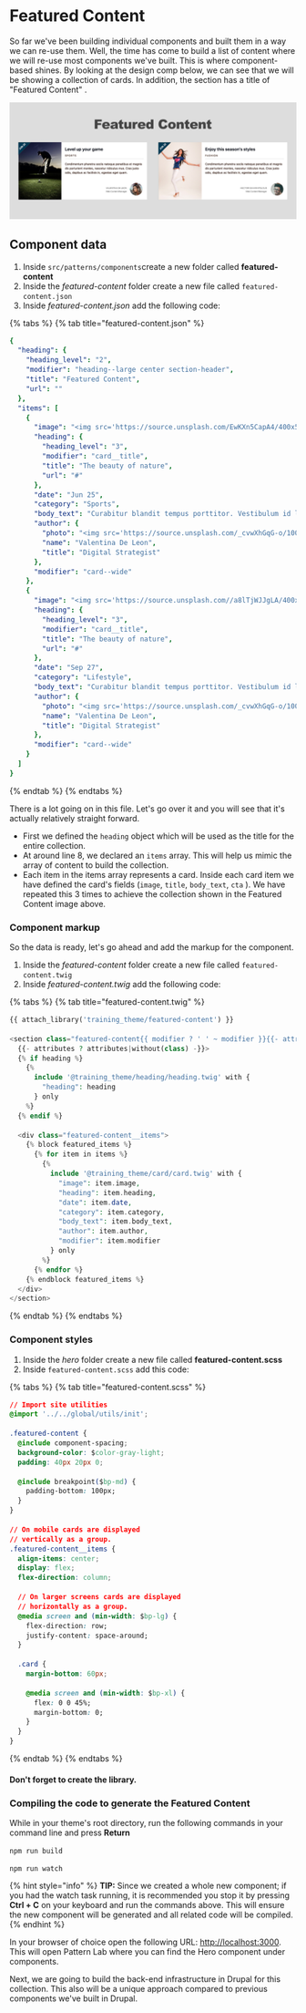# Featured Content

So far we've been building individual components and built them in a way we can re-use them. Well, the time has come to build a list of content where we will re-use most components we've built. This is where component-based shines. By looking at the design comp below, we can see that we will be showing a collection of cards. In addition, the section has a title of "Featured Content" .

![Featured Content List](../.gitbook/assets/featured-content.jpg)

## Component data

1. Inside `src/patterns/components`create a new folder called **featured-content**
2. Inside the _featured-content_ folder create a new file called `featured-content.json`
3. Inside _featured-content.json_ add the following code:

{% tabs %}
{% tab title="featured-content.json" %}
```yaml
{
  "heading": {
    "heading_level": "2",
    "modifier": "heading--large center section-header",
    "title": "Featured Content",
    "url": ""
  },
  "items": [
    {
      "image": "<img src='https://source.unsplash.com/EwKXn5CapA4/400x520' alt='alt text here' />",
      "heading": {
        "heading_level": "3",
        "modifier": "card__title",
        "title": "The beauty of nature",
        "url": "#"
      },
      "date": "Jun 25",
      "category": "Sports",
      "body_text": "Curabitur blandit tempus porttitor. Vestibulum id ligula porta felis euismod semper. Vivamus sgittis lacus vel augue laoreet.",
      "author": {
        "photo": "<img src='https://source.unsplash.com/_cvwXhGqG-o/100x100' alt='Author's headshot' />",
        "name": "Valentina De Leon",
        "title": "Digital Strategist"
      },
      "modifier": "card--wide"
    },
    {
      "image": "<img src='https://source.unsplash.com//a8lTjWJJgLA/400x520' alt='Tech gadgets' />",
      "heading": {
        "heading_level": "3",
        "modifier": "card__title",
        "title": "The beauty of nature",
        "url": "#"
      },
      "date": "Sep 27",
      "category": "Lifestyle",
      "body_text": "Curabitur blandit tempus porttitor. Vestibulum id ligula porta felis euismod semper. Vivamus sgittis lacus vel augue laoreet.",
      "author": {
        "photo": "<img src='https://source.unsplash.com/_cvwXhGqG-o/100x100' alt='Author's headshot' />",
        "name": "Valentina De Leon",
        "title": "Digital Strategist"
      },
      "modifier": "card--wide"
    }
  ]
}
```
{% endtab %}
{% endtabs %}

There is a lot going on in this file. Let's go over it and you will see that it's actually relatively straight forward.

* First we defined the `heading`  object which will be used as the title for the entire collection.
* At around line 8, we declared an `items` array.  This will help us mimic the array of content to build the collection.
* Each item in the items array represents a card.  Inside each card item we have defined the card's fields \(`image`, `title`, `body_text`, `cta` \).  We have repeated this 3 times to achieve the collection shown in the Featured Content image above.

### Component markup

So the data is ready, let's go ahead and add the markup for the component.

1. Inside the _featured-content_ folder create a new file called `featured-content.twig`
2. Inside _featured-content.twig_ add the following code:

{% tabs %}
{% tab title="featured-content.twig" %}
```php
{{ attach_library('training_theme/featured-content') }}

<section class="featured-content{{ modifier ? ' ' ~ modifier }}{{- attributes ? ' ' ~ attributes.class -}}"
  {{- attributes ? attributes|without(class) -}}>
  {% if heading %}
    {%
      include '@training_theme/heading/heading.twig' with {
        "heading": heading
      } only
    %}
  {% endif %}

  <div class="featured-content__items">
    {% block featured_items %}
      {% for item in items %}
        {%
          include '@training_theme/card/card.twig' with {
            "image": item.image,
            "heading": item.heading,
            "date": item.date,
            "category": item.category,
            "body_text": item.body_text,
            "author": item.author,
            "modifier": item.modifier
          } only
        %}
      {% endfor %}
    {% endblock featured_items %}
  </div>
</section>
```
{% endtab %}
{% endtabs %}

### Component styles

1. Inside the _hero_ folder create a new file called **featured-content.scss**
2. Inside `featured-content.scss` add this code:

{% tabs %}
{% tab title="featured-content.scss" %}
```css
// Import site utilities
@import '../../global/utils/init';

.featured-content {
  @include component-spacing;
  background-color: $color-gray-light;
  padding: 40px 20px 0;

  @include breakpoint($bp-md) {
    padding-bottom: 100px;
  }
}

// On mobile cards are displayed
// vertically as a group.
.featured-content__items {
  align-items: center;
  display: flex;
  flex-direction: column;

  // On larger screens cards are displayed
  // horizontally as a group.
  @media screen and (min-width: $bp-lg) {
    flex-direction: row;
    justify-content: space-around;
  }

  .card {
    margin-bottom: 60px;

    @media screen and (min-width: $bp-xl) {
      flex: 0 0 45%;
      margin-bottom: 0;
    }
  }
}
```
{% endtab %}
{% endtabs %}

#### Don't forget to create the library.

### Compiling the code to generate the Featured Content

While in your theme's root directory, run the following commands in your command line and press **Return**

`npm run build`

`npm run watch`

{% hint style="info" %}
**TIP:** Since we created a whole new component; if you had the watch task running, it is recommended you stop it by pressing **Ctrl + C** on your keyboard and run the commands above. This will ensure the new component will be generated and all related code will be compiled.
{% endhint %}

In your browser of choice open the following URL: [http://localhost:3000](http://localhost:3000). This will open Pattern Lab where you can find the Hero component under components.

Next, we are going to build the back-end infrastructure in Drupal for this collection. This also will be a unique approach compared to previous components we've built in Drupal.


